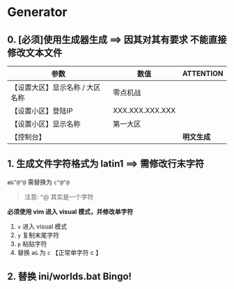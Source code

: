 # Generator

## 0. [必须]使用生成器生成 ==> 因其对其有要求 不能直接修改文本文件

| 参数                            | 数值            | ATTENTION    |
| ------------------------------- | --------------- | ------------ |
| 【设置大区】显示名称 / 大区名称 | 零点机战        |              |
| 【设置小区】登陆IP              | XXX.XXX.XXX.XXX |              |
| 【设置小区】显示名称            | 第一大区        |              |
| 【控制台】                      |                 | **明文生成** |

## 1. 生成文件字符格式为 latin1 ==> 需修改行末字符

`æ&^@^@` 需替换为 `c^@^@`

>   注意: ^@ 其实是一个字符

**必须使用 vim 进入 visual 模式，并修改单字符**

1.   `v` 进入 visual 模式
2.   `y` 复制末尾字符
3.   `p` 粘贴字符
4.   替换 `æ&` 为 `c` 【正常单字符 c 】

## 2. 替换 ini/worlds.bat Bingo!
